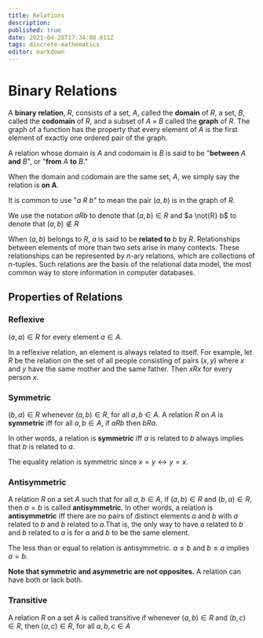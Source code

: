 ```yaml
---
title: Relations
description: 
published: true
date: 2021-04-28T17:34:08.811Z
tags: discrete-mathematics
editor: markdown
---
```


# Binary Relations
A **binary relation**, $R$, consists of a set, $A$, called the **domain** of $R$, a set, $B$, called the **codomain** of $R$, and a subset of $A \times B$ called the **graph** of $R$. The graph of a function has the property that every element of $A$ is the first element of exactly one ordered pair of the graph.

A relation whose domain is $A$ and codomain is $B$ is said to be "**between** $A$ **and** $B$", or "**from** $A$ **to** $B$." 

When the domain and codomain are the same set, $A$, we simply say the relation is **on A**.

It is common to use "$a \medspace R \medspace b$" to mean the pair $(a, b)$ is in the graph of $R$.

We use the notation $aRb$ to denote that $(a, b) \in R$ and $a \not{R} b$ to denote that $(a, b) \notin R$

When $(a, b)$ belongs to $R$, $a$ is said to be **related to** $b$ by $R$.
Relationships between elements of more than two sets arise in many contexts. These relationships can be represented by $n$-ary relations, which are collections of $n$-tuples. Such relations are the basis of the relational data model, the most common way to store information in computer databases.

## Properties of Relations


### Reflexive
$(a, a) \in R$ for every element $a \in A$.

In a reflexive relation, an element is always related to itself. For example, let $R$ be the relation on the set of all people consisting of pairs $(x, y)$ where $x$ and $y$ have the same mother and the same father. Then $xRx$ for every person $x$.

### Symmetric
$(b, a) \in R$ whenever $(a,b) \in R$, for all $a,b \in A$. 
A relation $R$ on $A$ is **symmetric** iff for all $a,b \in A$, if $aRb$ then $bRa$.


In other words, a relation is **symmetric** iff $a$ is related to $b$ always implies that $b$ is related to $a$. 

The equality relation is symmetric since $x=y \leftrightarrow y=x$. 


### Antisymmetric
A relation $R$ on a set $A$ such that for all $a,b \in A$, if $(a,b) \in R$ and $(b, a) \in R$, then $a=b$ is called **antisymmetric**.
In other words, a relation is **antisymmetric** iff there are no pairs of distinct elements $a$ and $b$ with $a$ related to $b$ and $b$ related to $a$.That is, the only way to have $a$ related to $b$ and $b$ related to $a$ is for $a$ and $b$ to be the same element. 

The less than or equal to relation is antisymmetric. $a \le b$ and $b \le a$ implies $a=b$.

**Note that symmetric and asymmetric are not opposites.** A relation can have both or lack both.

### Transitive
A relation $R$ on a set $A$ is called transitive if whenever $(a, b) \in R$ and $(b, c) \in R$, then $(a, c) \in R$, for all $a, b, c \in A$